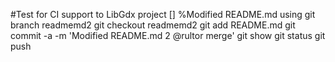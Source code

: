 #Test for CI support to LibGdx project
[] %Modified README.md using 
git branch readmemd2
git checkout readmemd2
git add README.md
git commit -a -m 'Modified README.md 2 @rultor merge'
git show
git status
git push